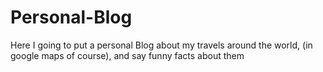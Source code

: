 # Personal-Blog
Here I going to put a personal Blog about my travels around the world, (in google maps of course), and say funny facts about them
